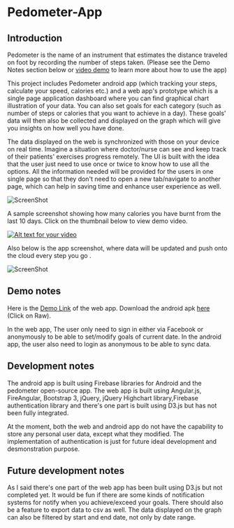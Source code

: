 Pedometer-App
=============

Introduction 
-------
Pedometer is the name of an instrument that estimates the distance traveled on foot by recording the number of steps taken. (Please see the Demo Notes section below or [video demo](http://goo.gl/S9762r) to learn more about how to use the app)

This project includes Pedometer android app (which tracking your steps, calculate your speed, calories etc.) and a web app's prototype which is a single page application dashboard where you can find graphical chart illustration of your data. You can also set goals for each category (such as number of steps or calories that you want to achieve in a day). These goals' data will then also be collected and displayed on the graph which will give you insights on how well you have done. 

The data displayed on the web is synchronized  with those on your device on real time. Imagine a situation where doctor/nurse can see and keep track of their patients' exercises progress remotely. The UI is built with the idea that the user just need to use once or twice to know how to use all the options. All the information needed will be provided for the users in one single page so that they don't need to open a new tab/navigate to another page, which can help in saving time and enhance user experience as well.

![ScreenShot](https://raw.githubusercontent.com/vinhnghi223/Pedometer-App/master/Screenshot-WebDashboard.png)

A sample screenshot showing how many calories you have burnt from the last 10 days. Click on the thumbnail below to view demo video.

[![Alt text for your video](https://raw.githubusercontent.com/vinhnghi223/Pedometer-App/master/Screenshot-Youtube.png)](http://goo.gl/S9762r)

Also below is the app screenshot, where data will be updated and push onto the cloud every step you go .

![ScreenShot](https://raw.githubusercontent.com/vinhnghi223/Pedometer-App/master/Screenshot-AndroidApp.png)

Demo notes
-------
Here is the [Demo Link](http://goo.gl/tuD8Vz) of the web app.
Download the android apk [here](http://goo.gl/THILXx) (Click on Raw).

In the web app, The user only need to sign in either via Facebook or anonymously to be able to set/modify goals of current date. In the android app, the user also need to login as anonymous to be able to sync data. 

Development notes
-------
The android app is built using Firebase libraries for Android and the pedometer open-source app.
The web app is built using Angular.js, FireAngular, Bootstrap 3, jQuery, jQuery Highchart library,Firebase authentication library and there's one part is built using D3.js but has not been fully integrated.

At the moment, both the web and android app do not have the capability to store any personal user data, except what they modified. The implementation of authentication is just for future ideal development and desmonstration purpose. 

Future development notes
-------
As I said there's one part of the web app has been built using D3.js but not completed yet. 
It would be fun if there are some kinds of notification systems for notify when you achieve/exceed your goals. 
There should also be a feature to export data to csv as well. 
The data displayed on the graph can also be filtered by start and end date, not only by date range.
